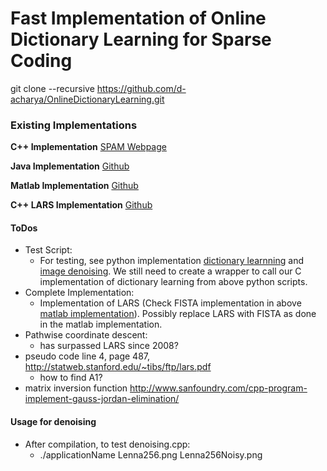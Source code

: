 # Fast Implementation of Online Dictionary Learning for Sparse Coding

git clone --recursive https://github.com/d-acharya/OnlineDictionaryLearning.git
### Existing Implementations
**C++ Implementation**
[SPAM Webpage](http://spams-devel.gforge.inria.fr/downloads.html)


**Java Implementation**
[Github](https://github.com/maciejkula/dictionarylearning)

**Matlab Implementation**
[Github](https://github.com/tiepvupsu/DICTOL)

**C++ LARS Implementation**
[Github](https://github.com/varung/larscpp/tree/master/src)
#### **ToDos**
* Test Script:
  * For testing, see python implementation [dictionary learnning](https://github.com/d-acharya/OnlineDictionaryLearning/blob/master/dict_learning.py) and [image denoising](https://github.com/d-acharya/OnlineDictionaryLearning/blob/master/plot_image_denoising.py). We still need to create a wrapper to call our C implementation of dictionary learning from above python scripts.
* Complete Implementation:
  * Implementation of LARS (Check FISTA implementation in above [matlab implementation](https://github.com/tiepvupsu/DICTOL/blob/master/utils/fista.m)). Possibly replace LARS with FISTA as done in the matlab implementation.
* Pathwise coordinate descent:
  * has surpassed LARS since 2008?
* pseudo code line 4, page 487, http://statweb.stanford.edu/~tibs/ftp/lars.pdf
  * how to find A1?
* matrix inversion function http://www.sanfoundry.com/cpp-program-implement-gauss-jordan-elimination/


#### **Usage for denoising**
* After compilation, to test denoising.cpp:
  * ./applicationName Lenna256.png Lenna256Noisy.png
